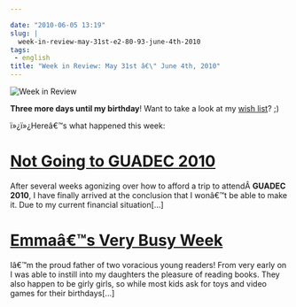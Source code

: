 ```yaml
---

date: "2010-06-05 13:19"
slug: |
  week-in-review-may-31st-e2-80-93-june-4th-2010
tags:
 - english
title: "Week in Review: May 31st â€\" June 4th, 2010"
---
```


![Week in Review](http://bit.ly/DogReview)

**Three more days until my birthday**! Want to take a look at my [wish
list](http://amzn.to/OgWishList)? ;)

ï»¿ï»¿Hereâ€™s what happened this week:

# [Not Going to GUADEC 2010](http://www.ogmaciel.com/?p=1099)

After several weeks agonizing over how to afford a trip to
attendÂ **GUADEC 2010**, I have finally arrived at the conclusion that I
wonâ€™t be able to make it. Due to my current financial situation\[...\]

# [Emmaâ€™s Very Busy Week](http://www.ogmaciel.com/?p=1101)

Iâ€™m the proud father of two voracious young readers! From very early
on I was able to instill into my daughters the pleasure of reading
books. They also happen to be girly girls, so while most kids ask for
toys and video games for their birthdays\[...\]
